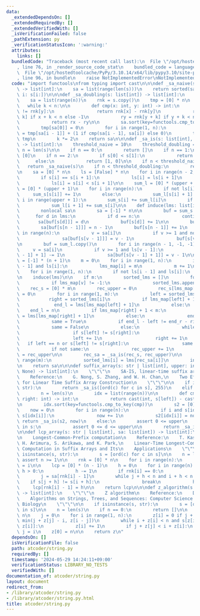```yaml
---
data:
  _extendedDependsOn: []
  _extendedRequiredBy: []
  _extendedVerifiedWith: []
  _isVerificationFailed: false
  _pathExtension: py
  _verificationStatusIcon: ':warning:'
  attributes:
    links: []
  bundledCode: "Traceback (most recent call last):\n  File \"/opt/hostedtoolcache/PyPy/3.10.14/x64/lib/pypy3.10/site-packages/onlinejudge_verify/documentation/build.py\"\
    , line 76, in _render_source_code_stat\n    bundled_code = language.bundle(\n\
    \  File \"/opt/hostedtoolcache/PyPy/3.10.14/x64/lib/pypy3.10/site-packages/onlinejudge_verify/languages/python.py\"\
    , line 96, in bundle\n    raise NotImplementedError\nNotImplementedError\n"
  code: "import functools\nfrom typing import cast\n\n\ndef _sa_naive(s: list[int])\
    \ -> list[int]:\n    sa = list(range(len(s)))\n    return sorted(sa, key=lambda\
    \ i: s[i:])\n\n\ndef _sa_doubling(s: list[int]) -> list[int]:\n    n = len(s)\n\
    \    sa = list(range(n))\n    rnk = s.copy()\n    tmp = [0] * n\n    k = 1\n \
    \   while k < n:\n\n        def cmp(x: int, y: int) -> int:\n            if rnk[x]\
    \ != rnk[y]:\n                return rnk[x] - rnk[y]\n            rx = rnk[x +\
    \ k] if x + k < n else -1\n            ry = rnk[y + k] if y + k < n else -1\n\
    \            return rx - ry\n\n        sa.sort(key=functools.cmp_to_key(cmp))\n\
    \        tmp[sa[0]] = 0\n        for i in range(1, n):\n            tmp[sa[i]]\
    \ = tmp[sa[i - 1]] + (1 if cmp(sa[i - 1], sa[i]) else 0)\n        tmp, rnk = rnk,\
    \ tmp\n        k *= 2\n    return sa\n\n\ndef _sa_is(s: list[int], upper: int)\
    \ -> list[int]:\n    threshold_naive = 10\n    threshold_doubling = 40\n\n   \
    \ n = len(s)\n\n    if n == 0:\n        return []\n    if n == 1:\n        return\
    \ [0]\n    if n == 2:\n        if s[0] < s[1]:\n            return [0, 1]\n  \
    \      else:\n            return [1, 0]\n\n    if n < threshold_naive:\n     \
    \   return _sa_naive(s)\n    if n < threshold_doubling:\n        return _sa_doubling(s)\n\
    \n    sa = [0] * n\n    ls = [False] * n\n    for i in range(n - 2, -1, -1):\n\
    \        if s[i] == s[i + 1]:\n            ls[i] = ls[i + 1]\n        else:\n\
    \            ls[i] = s[i] < s[i + 1]\n\n    sum_l = [0] * (upper + 1)\n    sum_s\
    \ = [0] * (upper + 1)\n    for i in range(n):\n        if not ls[i]:\n       \
    \     sum_s[s[i]] += 1\n        else:\n            sum_l[s[i] + 1] += 1\n    for\
    \ i in range(upper + 1):\n        sum_s[i] += sum_l[i]\n        if i < upper:\n\
    \            sum_l[i + 1] += sum_s[i]\n\n    def induce(lms: list[int]) -> None:\n\
    \        nonlocal sa\n        sa = [-1] * n\n\n        buf = sum_s.copy()\n  \
    \      for d in lms:\n            if d == n:\n                continue\n     \
    \       sa[buf[s[d]]] = d\n            buf[s[d]] += 1\n\n        buf = sum_l.copy()\n\
    \        sa[buf[s[n - 1]]] = n - 1\n        buf[s[n - 1]] += 1\n        for i\
    \ in range(n):\n            v = sa[i]\n            if v >= 1 and not ls[v - 1]:\n\
    \                sa[buf[s[v - 1]]] = v - 1\n                buf[s[v - 1]] += 1\n\
    \n        buf = sum_l.copy()\n        for i in range(n - 1, -1, -1):\n       \
    \     v = sa[i]\n            if v >= 1 and ls[v - 1]:\n                buf[s[v\
    \ - 1] + 1] -= 1\n                sa[buf[s[v - 1] + 1]] = v - 1\n\n    lms_map\
    \ = [-1] * (n + 1)\n    m = 0\n    for i in range(1, n):\n        if not ls[i\
    \ - 1] and ls[i]:\n            lms_map[i] = m\n            m += 1\n    lms = []\n\
    \    for i in range(1, n):\n        if not ls[i - 1] and ls[i]:\n            lms.append(i)\n\
    \n    induce(lms)\n\n    if m:\n        sorted_lms = []\n        for v in sa:\n\
    \            if lms_map[v] != -1:\n                sorted_lms.append(v)\n    \
    \    rec_s = [0] * m\n        rec_upper = 0\n        rec_s[lms_map[sorted_lms[0]]]\
    \ = 0\n        for i in range(1, m):\n            left = sorted_lms[i - 1]\n \
    \           right = sorted_lms[i]\n            if lms_map[left] + 1 < m:\n   \
    \             end_l = lms[lms_map[left] + 1]\n            else:\n            \
    \    end_l = n\n            if lms_map[right] + 1 < m:\n                end_r\
    \ = lms[lms_map[right] + 1]\n            else:\n                end_r = n\n\n\
    \            same = True\n            if end_l - left != end_r - right:\n    \
    \            same = False\n            else:\n                while left < end_l:\n\
    \                    if s[left] != s[right]:\n                        break\n\
    \                    left += 1\n                    right += 1\n             \
    \   if left == n or s[left] != s[right]:\n                    same = False\n\n\
    \            if not same:\n                rec_upper += 1\n            rec_s[lms_map[sorted_lms[i]]]\
    \ = rec_upper\n\n        rec_sa = _sa_is(rec_s, rec_upper)\n\n        for i in\
    \ range(m):\n            sorted_lms[i] = lms[rec_sa[i]]\n        induce(sorted_lms)\n\
    \n    return sa\n\n\ndef suffix_array(s: str | list[int], upper: int | None =\
    \ None) -> list[int]:\n    \"\"\"\n    SA-IS, linear-time suffix array construction\n\
    \    Reference:\n    G. Nong, S. Zhang, and W. H. Chan,\n    Two Efficient Algorithms\
    \ for Linear Time Suffix Array Construction\n    \"\"\"\n\n    if isinstance(s,\
    \ str):\n        return _sa_is([ord(c) for c in s], 255)\n    elif upper is None:\n\
    \        n = len(s)\n        idx = list(range(n))\n\n        def cmp(left: int,\
    \ right: int) -> int:\n            return cast(int, s[left]) - cast(int, s[right])\n\
    \n        idx.sort(key=functools.cmp_to_key(cmp))\n        s2 = [0] * n\n    \
    \    now = 0\n        for i in range(n):\n            if i and s[idx[i - 1]] !=\
    \ s[idx[i]]:\n                now += 1\n            s2[idx[i]] = now\n       \
    \ return _sa_is(s2, now)\n    else:\n        assert 0 <= upper\n        for d\
    \ in s:\n            assert 0 <= d <= upper\n\n        return _sa_is(s, upper)\n\
    \n\ndef lcp_array(s: str | list[int], sa: list[int]) -> list[int]:\n    \"\"\"\
    \n    Longest-Common-Prefix computation\n    Reference:\n    T. Kasai, G. Lee,\
    \ H. Arimura, S. Arikawa, and K. Park,\n    Linear-Time Longest-Common-Prefix\
    \ Computation in Suffix Arrays and Its\n    Applications\n    \"\"\"\n\n    if\
    \ isinstance(s, str):\n        s = [ord(c) for c in s]\n\n    n = len(s)\n   \
    \ assert n >= 1\n\n    rnk = [0] * n\n    for i in range(n):\n        rnk[sa[i]]\
    \ = i\n\n    lcp = [0] * (n - 1)\n    h = 0\n    for i in range(n):\n        if\
    \ h > 0:\n            h -= 1\n        if rnk[i] == 0:\n            continue\n\
    \        j = sa[rnk[i] - 1]\n        while j + h < n and i + h < n:\n        \
    \    if s[j + h] != s[i + h]:\n                break\n            h += 1\n   \
    \     lcp[rnk[i] - 1] = h\n\n    return lcp\n\n\ndef z_algorithm(s: str | list[int])\
    \ -> list[int]:\n    \"\"\"\n    Z algorithm\n    Reference:\n    D. Gusfield,\n\
    \    Algorithms on Strings, Trees, and Sequences: Computer Science and\n    Computational\
    \ Biology\n    \"\"\"\n\n    if isinstance(s, str):\n        s = [ord(c) for c\
    \ in s]\n\n    n = len(s)\n    if n == 0:\n        return []\n\n    z = [0] *\
    \ n\n    j = 0\n    for i in range(1, n):\n        z[i] = 0 if j + z[j] <= i else\
    \ min(j + z[j] - i, z[i - j])\n        while i + z[i] < n and s[z[i]] == s[i +\
    \ z[i]]:\n            z[i] += 1\n        if j + z[j] < i + z[i]:\n           \
    \ j = i\n    z[0] = n\n\n    return z\n"
  dependsOn: []
  isVerificationFile: false
  path: atcoder/string.py
  requiredBy: []
  timestamp: '2024-05-29 14:24:11+09:00'
  verificationStatus: LIBRARY_NO_TESTS
  verifiedWith: []
documentation_of: atcoder/string.py
layout: document
redirect_from:
- /library/atcoder/string.py
- /library/atcoder/string.py.html
title: atcoder/string.py
---
```

